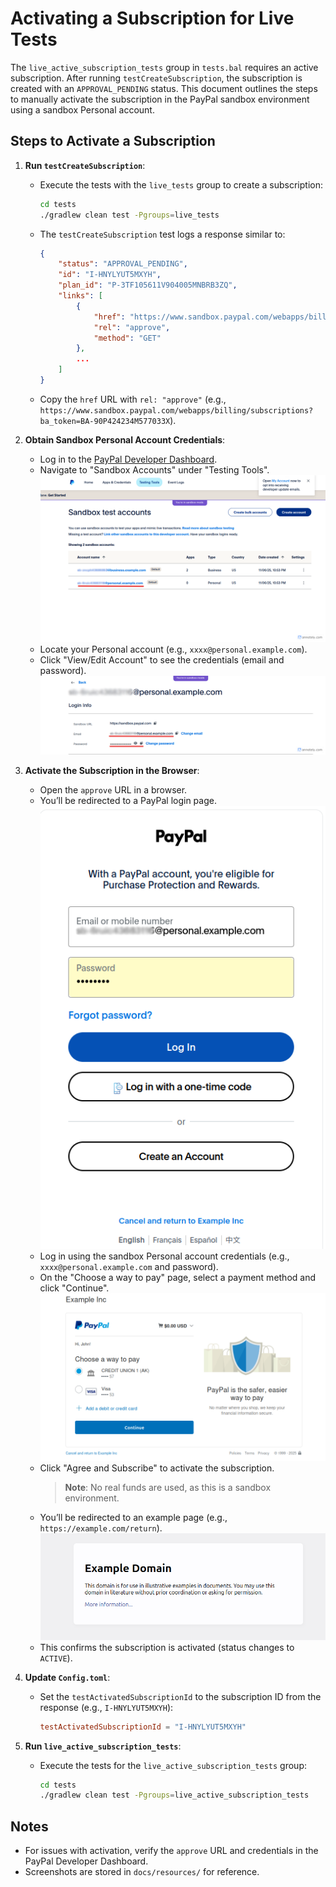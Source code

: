 # Activating a Subscription for Live Tests

The `live_active_subscription_tests` group in `tests.bal` requires an active subscription. After running `testCreateSubscription`, the subscription is created with an `APPROVAL_PENDING` status. This document outlines the steps to manually activate the subscription in the PayPal sandbox environment using a sandbox Personal account.

## Steps to Activate a Subscription

1. **Run `testCreateSubscription`**:
   - Execute the tests with the `live_tests` group to create a subscription:
     ```bash
     cd tests
     ./gradlew clean test -Pgroups=live_tests
     ```
   - The `testCreateSubscription` test logs a response similar to:
     ```json
     {
         "status": "APPROVAL_PENDING",
         "id": "I-HNYLYUT5MXYH",
         "plan_id": "P-3TF105611V904005MNBRB3ZQ",
         "links": [
             {
                 "href": "https://www.sandbox.paypal.com/webapps/billing/subscriptions?ba_token=BA-90P424234M577033X",
                 "rel": "approve",
                 "method": "GET"
             },
             ...
         ]
     }
     ```
   - Copy the `href` URL with `rel: "approve"` (e.g., `https://www.sandbox.paypal.com/webapps/billing/subscriptions?ba_token=BA-90P424234M577033X`).

2. **Obtain Sandbox Personal Account Credentials**:
   - Log in to the [PayPal Developer Dashboard](https://developer.paypal.com/dashboard).
   - Navigate to "Sandbox Accounts" under "Testing Tools".
     ![Sandbox Accounts](resources/sandbox-accounts.png)
   - Locate your Personal account (e.g., `xxxx@personal.example.com`).
   - Click "View/Edit Account" to see the credentials (email and password).
     ![Personal Account Credentials](resources/personal-account-credentials.png)

3. **Activate the Subscription in the Browser**:
   - Open the `approve` URL in a browser.
   - You’ll be redirected to a PayPal login page.
     ![PayPal Login Page](resources/paypal-login-page.png)
   - Log in using the sandbox Personal account credentials (e.g., `xxxx@personal.example.com` and password).
   - On the "Choose a way to pay" page, select a payment method and click "Continue".
     ![Choose Payment Method](resources/choose-payment-method.png)
   - Click "Agree and Subscribe" to activate the subscription.
     > **Note**: No real funds are used, as this is a sandbox environment.
   - You’ll be redirected to an example page (e.g., `https://example.com/return`).
     ![Example Domain Page](resources/example-domain-page.png)
   - This confirms the subscription is activated (status changes to `ACTIVE`).

4. **Update `Config.toml`**:
   - Set the `testActivatedSubscriptionId` to the subscription ID from the response (e.g., `I-HNYLYUT5MXYH`):
     ```toml
     testActivatedSubscriptionId = "I-HNYLYUT5MXYH"
     ```

5. **Run `live_active_subscription_tests`**:
   - Execute the tests for the `live_active_subscription_tests` group:
     ```bash
     cd tests
     ./gradlew clean test -Pgroups=live_active_subscription_tests
     ```

## Notes
- For issues with activation, verify the `approve` URL and credentials in the PayPal Developer Dashboard.
- Screenshots are stored in `docs/resources/` for reference.
